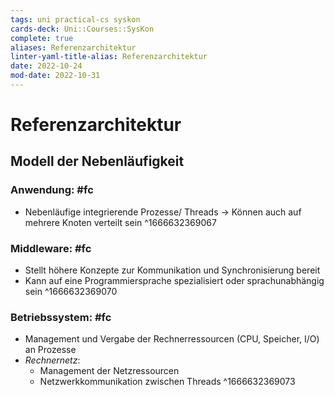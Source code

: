 ```yaml
---
tags: uni practical-cs syskon
cards-deck: Uni::Courses::SysKon
complete: true
aliases: Referenzarchitektur
linter-yaml-title-alias: Referenzarchitektur
date: 2022-10-24
mod-date: 2022-10-31
---
```


# Referenzarchitektur

## Modell der Nebenläufigkeit

### Anwendung: #fc
- Nebenläufige integrierende Prozesse/ Threads
	-> Können auch auf mehrere Knoten verteilt sein
^1666632369067

### Middleware: #fc
- Stellt höhere Konzepte zur Kommunikation und Synchronisierung bereit
- Kann auf eine Programmiersprache spezialisiert oder sprachunabhängig sein
^1666632369070

### Betriebssystem: #fc
- Management und Vergabe der Rechnerressourcen (CPU, Speicher, I/O) an Prozesse
- *Rechnernetz*:
	- Management der Netzressourcen
	- Netzwerkkommunikation zwischen Threads
^1666632369073
